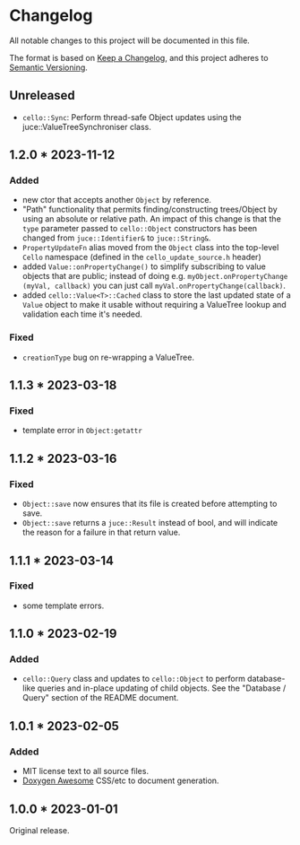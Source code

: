 # Changelog

All notable changes to this project will be documented in this file.

The format is based on [Keep a Changelog](https://keepachangelog.com/en/1.0.0/),
and this project adheres to [Semantic Versioning](https://semver.org/spec/v2.0.0.html).

## Unreleased 

- `cello::Sync`: Perform thread-safe Object updates using the juce::ValueTreeSynchroniser class.  

## 1.2.0 * 2023-11-12

### Added 

- new ctor that accepts another `Object` by reference.
- "Path" functionality that permits finding/constructing trees/Object by using an absolute or relative path. An impact of this change is that the `type` parameter passed to `cello::Object` constructors has been changed from `juce::Identifier&` to `juce::String&`.
- `PropertyUpdateFn` alias moved from the `Object` class into the top-level `Cello` namespace (defined in the `cello_update_source.h` header)
- added `Value::onPropertyChange()` to simplify subscribing to value objects that are public; instead of doing e.g. `myObject.onPropertyChange (myVal, callback)` you can just call `myVal.onPropertyChange(callback)`. 
- added `cello::Value<T>::Cached` class to store the last updated state of a `Value` object to make it usable without requiring a ValueTree lookup and validation each time it's needed. 

### Fixed

- `creationType` bug on re-wrapping a ValueTree.

## 1.1.3 * 2023-03-18 
### Fixed 

- template error in `Object:getattr`

## 1.1.2 * 2023-03-16 
### Fixed

- `Object::save` now ensures that its file is created before attempting to save.
- `Object::save` returns a `juce::Result` instead of bool, and will indicate the reason for a failure in that return value. 

## 1.1.1 * 2023-03-14 
### Fixed 
- some template errors. 

## 1.1.0 * 2023-02-19 
### Added 

- `cello::Query` class and updates to `cello::Object` to perform database-like queries and in-place updating of child objects. See the "Database / Query" section of the README document. 

## 1.0.1 * 2023-02-05 
### Added
- MIT license text to all source files. 
- [Doxygen Awesome](https://github.com/jothepro/doxygen-awesome-css) CSS/etc to document generation.

## 1.0.0 * 2023-01-01 

Original release. 